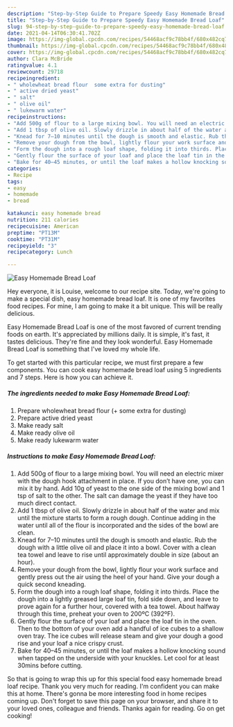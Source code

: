 ```yaml
---
description: "Step-by-Step Guide to Prepare Speedy Easy Homemade Bread Loaf"
title: "Step-by-Step Guide to Prepare Speedy Easy Homemade Bread Loaf"
slug: 94-step-by-step-guide-to-prepare-speedy-easy-homemade-bread-loaf
date: 2021-04-14T06:30:41.702Z
image: https://img-global.cpcdn.com/recipes/54468acf9c78bb4f/680x482cq70/easy-homemade-bread-loaf-recipe-main-photo.jpg
thumbnail: https://img-global.cpcdn.com/recipes/54468acf9c78bb4f/680x482cq70/easy-homemade-bread-loaf-recipe-main-photo.jpg
cover: https://img-global.cpcdn.com/recipes/54468acf9c78bb4f/680x482cq70/easy-homemade-bread-loaf-recipe-main-photo.jpg
author: Clara McBride
ratingvalue: 4.1
reviewcount: 29718
recipeingredient:
- " wholewheat bread flour  some extra for dusting"
- " active dried yeast"
- " salt"
- " olive oil"
- " lukewarm water"
recipeinstructions:
- "Add 500g of flour to a large mixing bowl. You will need an electric mixer with the dough hook attachment in place. If you don’t have one, you can mix it by hand. Add 10g of yeast to the one side of the mixing bowl and 1 tsp of salt to the other. The salt can damage the yeast if they have too much direct contact."
- "Add 1 tbsp of olive oil. Slowly drizzle in about half of the water and mix until the mixture starts to form a rough dough. Continue adding in the water until all of the flour is incorporated and the sides of the bowl are clean."
- "Knead for 7–10 minutes until the dough is smooth and elastic. Rub the dough with a little olive oil and place it into a bowl. Cover with a clean tea towel and leave to rise until approximately double in size (about an hour)."
- "Remove your dough from the bowl, lightly flour your work surface and gently press out the air using the heel of your hand. Give your dough a quick second kneading."
- "Form the dough into a rough loaf shape, folding it into thirds. Place the dough into a lightly greased large loaf tin, fold side down, and leave to prove again for a further hour, covered with a tea towel. About halfway through this time, preheat your oven to 200ºC (392ºF)."
- "Gently flour the surface of your loaf and place the loaf tin in the oven. Then to the bottom of your oven add a handful of ice cubes to a shallow oven tray. The ice cubes will release steam and give your dough a good rise and your loaf a nice crispy crust."
- "Bake for 40–45 minutes, or until the loaf makes a hollow knocking sound when tapped on the underside with your knuckles. Let cool for at least 30mins before cutting."
categories:
- Recipe
tags:
- easy
- homemade
- bread

katakunci: easy homemade bread 
nutrition: 211 calories
recipecuisine: American
preptime: "PT13M"
cooktime: "PT31M"
recipeyield: "3"
recipecategory: Lunch

---
```



![Easy Homemade Bread Loaf](https://img-global.cpcdn.com/recipes/54468acf9c78bb4f/680x482cq70/easy-homemade-bread-loaf-recipe-main-photo.jpg)

Hey everyone, it is Louise, welcome to our recipe site. Today, we're going to make a special dish, easy homemade bread loaf. It is one of my favorites food recipes. For mine, I am going to make it a bit unique. This will be really delicious.



Easy Homemade Bread Loaf is one of the most favored of current trending foods on earth. It's appreciated by millions daily. It is simple, it's fast, it tastes delicious. They're fine and they look wonderful. Easy Homemade Bread Loaf is something that I've loved my whole life.


To get started with this particular recipe, we must first prepare a few components. You can cook easy homemade bread loaf using 5 ingredients and 7 steps. Here is how you can achieve it.

<!--inarticleads1-->

##### The ingredients needed to make Easy Homemade Bread Loaf:

1. Prepare  wholewheat bread flour (+ some extra for dusting)
1. Prepare  active dried yeast
1. Make ready  salt
1. Make ready  olive oil
1. Make ready  lukewarm water




<!--inarticleads2-->

##### Instructions to make Easy Homemade Bread Loaf:

1. Add 500g of flour to a large mixing bowl. You will need an electric mixer with the dough hook attachment in place. If you don’t have one, you can mix it by hand. Add 10g of yeast to the one side of the mixing bowl and 1 tsp of salt to the other. The salt can damage the yeast if they have too much direct contact.
1. Add 1 tbsp of olive oil. Slowly drizzle in about half of the water and mix until the mixture starts to form a rough dough. Continue adding in the water until all of the flour is incorporated and the sides of the bowl are clean.
1. Knead for 7–10 minutes until the dough is smooth and elastic. Rub the dough with a little olive oil and place it into a bowl. Cover with a clean tea towel and leave to rise until approximately double in size (about an hour).
1. Remove your dough from the bowl, lightly flour your work surface and gently press out the air using the heel of your hand. Give your dough a quick second kneading.
1. Form the dough into a rough loaf shape, folding it into thirds. Place the dough into a lightly greased large loaf tin, fold side down, and leave to prove again for a further hour, covered with a tea towel. About halfway through this time, preheat your oven to 200ºC (392ºF).
1. Gently flour the surface of your loaf and place the loaf tin in the oven. Then to the bottom of your oven add a handful of ice cubes to a shallow oven tray. The ice cubes will release steam and give your dough a good rise and your loaf a nice crispy crust.
1. Bake for 40–45 minutes, or until the loaf makes a hollow knocking sound when tapped on the underside with your knuckles. Let cool for at least 30mins before cutting.




So that is going to wrap this up for this special food easy homemade bread loaf recipe. Thank you very much for reading. I'm confident you can make this at home. There's gonna be more interesting food in home recipes coming up. Don't forget to save this page on your browser, and share it to your loved ones, colleague and friends. Thanks again for reading. Go on get cooking!
